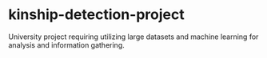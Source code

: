 # kinship-detection-project
University project requiring utilizing large datasets and machine learning for analysis and information gathering.
